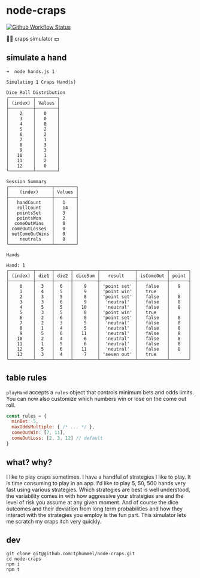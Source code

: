 # node-craps

[![Github Workflow Status](https://github.com/tphummel/node-craps/actions/workflows/ci.yaml/badge.svg)](https://github.com/tphummel/node-craps/actions/workflows/ci.yaml)

🎲🎲 craps simulator 💵

## simulate a hand

```
➜  node hands.js 1

Simulating 1 Craps Hand(s)

Dice Roll Distribution
┌─────────┬────────┐
│ (index) │ Values │
├─────────┼────────┤
│    2    │   0    │
│    3    │   0    │
│    4    │   0    │
│    5    │   2    │
│    6    │   2    │
│    7    │   1    │
│    8    │   3    │
│    9    │   3    │
│   10    │   1    │
│   11    │   2    │
│   12    │   0    │
└─────────┴────────┘

Session Summary
┌────────────────┬────────┐
│    (index)     │ Values │
├────────────────┼────────┤
│   handCount    │   1    │
│   rollCount    │   14   │
│   pointsSet    │   3    │
│   pointsWon    │   2    │
│  comeOutWins   │   0    │
│ comeOutLosses  │   0    │
│ netComeOutWins │   0    │
│    neutrals    │   8    │
└────────────────┴────────┘

Hands

Hand: 1
┌─────────┬──────┬──────┬─────────┬─────────────┬───────────┬───────┐
│ (index) │ die1 │ die2 │ diceSum │   result    │ isComeOut │ point │
├─────────┼──────┼──────┼─────────┼─────────────┼───────────┼───────┤
│    0    │  3   │  6   │    9    │ 'point set' │   false   │   9   │
│    1    │  4   │  5   │    9    │ 'point win' │   true    │       │
│    2    │  3   │  5   │    8    │ 'point set' │   false   │   8   │
│    3    │  3   │  6   │    9    │  'neutral'  │   false   │   8   │
│    4    │  5   │  5   │   10    │  'neutral'  │   false   │   8   │
│    5    │  3   │  5   │    8    │ 'point win' │   true    │       │
│    6    │  2   │  6   │    8    │ 'point set' │   false   │   8   │
│    7    │  2   │  3   │    5    │  'neutral'  │   false   │   8   │
│    8    │  1   │  4   │    5    │  'neutral'  │   false   │   8   │
│    9    │  5   │  6   │   11    │  'neutral'  │   false   │   8   │
│   10    │  2   │  4   │    6    │  'neutral'  │   false   │   8   │
│   11    │  1   │  5   │    6    │  'neutral'  │   false   │   8   │
│   12    │  5   │  6   │   11    │  'neutral'  │   false   │   8   │
│   13    │  3   │  4   │    7    │ 'seven out' │   true    │       │
└─────────┴──────┴──────┴─────────┴─────────────┴───────────┴───────┘
```

## table rules

`playHand` accepts a `rules` object that controls minimum bets and odds limits.
You can now also customize which numbers win or lose on the come out roll.

```js
const rules = {
  minBet: 5,
  maxOddsMultiple: { /* ... */ },
  comeOutWin: [7, 11],
  comeOutLoss: [2, 3, 12] // default
}
```

## what? why?

I like to play craps sometimes. I have a handful of strategies I like to play. It is time consuming to play in an app. I'd like to play 5, 50, 500 hands very fast using various strategies. Which strategies are best is well understood, the variability comes in with how aggressive your strategies are and the level of risk you assume at any given moment. And of course the dice outcomes and their deviation from long term probabilities and how they interact with the strategies you employ is the fun part. This simulator lets me scratch my craps itch very quickly.  


## dev

```
git clone git@github.com:tphummel/node-craps.git
cd node-craps
npm i
npm t
```
